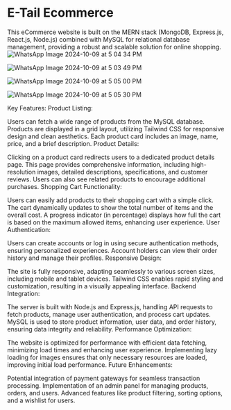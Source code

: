# E-Tail Ecommerce 
This eCommerce website is built on the MERN stack (MongoDB, Express.js, React.js, Node.js) combined with MySQL for relational database management, providing a robust and scalable solution for online shopping.
![WhatsApp Image 2024-10-09 at 5 04 34 PM](https://github.com/user-attachments/assets/6c70b766-a812-4859-bf6f-cf141790932f)

![WhatsApp Image 2024-10-09 at 5 03 49 PM](https://github.com/user-attachments/assets/6253a105-3bb5-4b76-8e40-38afe716f952)

![WhatsApp Image 2024-10-09 at 5 05 00 PM](https://github.com/user-attachments/assets/c51767dc-8f6f-4dc3-ae6c-1524fdd4f679)

![WhatsApp Image 2024-10-09 at 5 05 30 PM](https://github.com/user-attachments/assets/69884236-8107-4970-97f5-69bd15c5166f)



Key Features:
Product Listing:

Users can fetch a wide range of products from the MySQL database.
Products are displayed in a grid layout, utilizing Tailwind CSS for responsive design and clean aesthetics.
Each product card includes an image, name, price, and a brief description.
Product Details:

Clicking on a product card redirects users to a dedicated product details page.
This page provides comprehensive information, including high-resolution images, detailed descriptions, specifications, and customer reviews.
Users can also see related products to encourage additional purchases.
Shopping Cart Functionality:

Users can easily add products to their shopping cart with a simple click.
The cart dynamically updates to show the total number of items and the overall cost.
A progress indicator (in percentage) displays how full the cart is based on the maximum allowed items, enhancing user experience.
User Authentication:

Users can create accounts or log in using secure authentication methods, ensuring personalized experiences.
Account holders can view their order history and manage their profiles.
Responsive Design:

The site is fully responsive, adapting seamlessly to various screen sizes, including mobile and tablet devices.
Tailwind CSS enables rapid styling and customization, resulting in a visually appealing interface.
Backend Integration:

The server is built with Node.js and Express.js, handling API requests to fetch products, manage user authentication, and process cart updates.
MySQL is used to store product information, user data, and order history, ensuring data integrity and reliability.
Performance Optimization:

The website is optimized for performance with efficient data fetching, minimizing load times and enhancing user experience.
Implementing lazy loading for images ensures that only necessary resources are loaded, improving initial load performance.
Future Enhancements:

Potential integration of payment gateways for seamless transaction processing.
Implementation of an admin panel for managing products, orders, and users.
Advanced features like product filtering, sorting options, and a wishlist for users.
